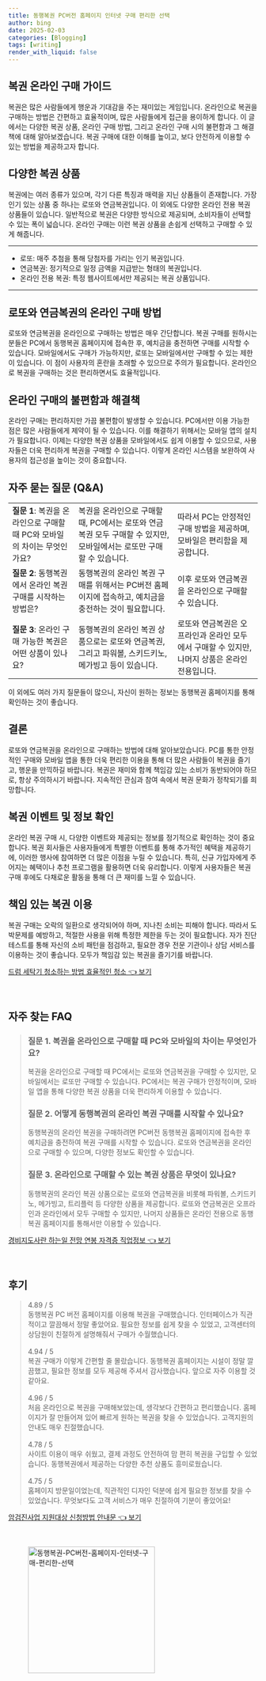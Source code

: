 ```yaml
---
title: 동행복권 PC버전 홈페이지 인터넷 구매 편리한 선택
author: bing
date: 2025-02-03
categories: [Blogging]
tags: [writing]
render_with_liquid: false
---
```



<h2 id='복권 구매 가이드'>복권 온라인 구매 가이드</h2>

<p>복권은 많은 사람들에게 행운과 기대감을 주는 재미있는 게임입니다. 온라인으로 복권을 구매하는 방법은 간편하고 효율적이며, 많은 사람들에게 접근을 용이하게 합니다. 이 글에서는 다양한 복권 상품, 온라인 구매 방법, 그리고 온라인 구매 시의 불편함과 그 해결책에 대해 알아보겠습니다. 복권 구매에 대한 이해를 높이고, 보다 안전하게 이용할 수 있는 방법을 제공하고자 합니다.</p>

<h2 id='다양한 복권 상품'>다양한 복권 상품</h2>

<p>복권에는 여러 종류가 있으며, 각기 다른 특징과 매력을 지닌 상품들이 존재합니다. 가장 인기 있는 상품 중 하나는 로또와 연금복권입니다. 이 외에도 다양한 온라인 전용 복권 상품들이 있습니다. 일반적으로 복권은 다양한 방식으로 제공되며, 소비자들이 선택할 수 있는 폭이 넓습니다. 온라인 구매는 이런 복권 상품을 손쉽게 선택하고 구매할 수 있게 해줍니다.</p>

<hr />

<ul>
    <li>로또: 매주 추첨을 통해 당첨자를 가리는 인기 복권입니다.</li>
    <li>연금복권: 정기적으로 일정 금액을 지급받는 형태의 복권입니다.</li>
    <li>온라인 전용 복권: 특정 웹사이트에서만 제공되는 복권 상품입니다.</li>
</ul>

<hr />

<h2 id='온라인 구매 방법'>로또와 연금복권의 온라인 구매 방법</h2>

<p>로또와 연금복권을 온라인으로 구매하는 방법은 매우 간단합니다. 복권 구매를 원하시는 분들은 PC에서 동행복권 홈페이지에 접속한 후, 예치금을 충전하면 구매를 시작할 수 있습니다. 모바일에서도 구매가 가능하지만, 로또는 모바일에서만 구매할 수 있는 제한이 있습니다. 이 점이 사용자의 혼란을 초래할 수 있으므로 주의가 필요합니다. 온라인으로 복권을 구매하는 것은 편리하면서도 효율적입니다.</p>

<h2 id='온라인 구매의 불편함과 해결책'>온라인 구매의 불편함과 해결책</h2>

<p>온라인 구매는 편리하지만 가끔 불편함이 발생할 수 있습니다. PC에서만 이용 가능한 점은 많은 사람들에게 제약이 될 수 있습니다. 이를 해결하기 위해서는 모바일 앱의 설치가 필요합니다. 이제는 다양한 복권 상품을 모바일에서도 쉽게 이용할 수 있으므로, 사용자들은 더욱 편리하게 복권을 구매할 수 있습니다. 이렇게 온라인 시스템을 보완하여 사용자의 접근성을 높이는 것이 중요합니다.</p>

<h2 id='자주 묻는 질문'>자주 묻는 질문 (Q&A)</h2>

<table>
    <tr>
        <td><b>질문 1</b>: 복권을 온라인으로 구매할 때 PC와 모바일의 차이는 무엇인가요?</td>
        <td>복권을 온라인으로 구매할 때, PC에서는 로또와 연금복권 모두 구매할 수 있지만, 모바일에서는 로또만 구매할 수 있습니다.</td>
        <td>따라서 PC는 안정적인 구매 방법을 제공하며, 모바일은 편리함을 제공합니다.</td>
    </tr>
    <tr>
        <td><b>질문 2</b>: 동행복권에서 온라인 복권 구매를 시작하는 방법은?</td>
        <td>동행복권의 온라인 복권 구매를 위해서는 PC버전 홈페이지에 접속하고, 예치금을 충전하는 것이 필요합니다.</td>
        <td>이후 로또와 연금복권을 온라인으로 구매할 수 있습니다.</td>
    </tr>
    <tr>
        <td><b>질문 3</b>: 온라인 구매 가능한 복권은 어떤 상품이 있나요?</td>
        <td>동행복권의 온라인 복권 상품으로는 로또와 연금복권, 그리고 파워볼, 스키드키노, 메가빙고 등이 있습니다.</td>
        <td>로또와 연금복권은 오프라인과 온라인 모두에서 구매할 수 있지만, 나머지 상품은 온라인 전용입니다.</td>
    </tr>
</table>

<p>이 외에도 여러 가지 질문들이 많으니, 자신이 원하는 정보는 동행복권 홈페이지를 통해 확인하는 것이 좋습니다.</p>

<h2 id='결론'>결론</h2>

<p>로또와 연금복권을 온라인으로 구매하는 방법에 대해 알아보았습니다. PC를 통한 안정적인 구매와 모바일 앱을 통한 더욱 편리한 이용을 통해 더 많은 사람들이 복권을 즐기고, 행운을 만끽하길 바랍니다. 복권은 재미와 함께 책임감 있는 소비가 동반되어야 하므로, 항상 주의하시기 바랍니다. 지속적인 관심과 참여 속에서 복권 문화가 정착되기를 희망합니다.</p>

<h2 id='복권 이벤트'>복권 이벤트 및 정보 확인</h2>

<p>온라인 복권 구매 시, 다양한 이벤트와 제공되는 정보를 정기적으로 확인하는 것이 중요합니다. 복권 회사들은 사용자들에게 특별한 이벤트를 통해 추가적인 혜택을 제공하기에, 이러한 행사에 참여하면 더 많은 이점을 누릴 수 있습니다. 특히, 신규 가입자에게 주어지는 혜택이나 추천 프로그램을 활용하면 더욱 유리합니다. 이렇게 사용자들은 복권 구매 후에도 다채로운 활동을 통해 더 큰 재미를 느낄 수 있습니다.</p>

<h2 id='책임있는 복권 이용'>책임 있는 복권 이용</h2>

<p>복권 구매는 오락의 일환으로 생각되어야 하며, 지나친 소비는 피해야 합니다. 따라서 도박문제를 예방하고, 적절한 사용을 위해 특정한 제한을 두는 것이 필요합니다. 자가 진단 테스트를 통해 자신의 소비 패턴을 점검하고, 필요한 경우 전문 기관이나 상담 서비스를 이용하는 것이 좋습니다. 모두가 책임감 있는 복권을 즐기기를 바랍니다.</p>


<p><a class="click-button" title="드럼 세탁기 청소하는 방법 효율적인 청소" href="https://24nara.github.io/posts/%EB%93%9C%EB%9F%BC-%EC%84%B8%ED%83%81%EA%B8%B0-%EC%B2%AD%EC%86%8C%ED%95%98%EB%8A%94-%EB%B0%A9%EB%B2%95-%ED%9A%A8%EC%9C%A8%EC%A0%81%EC%9D%B8-%EC%B2%AD%EC%86%8C/" rel="dofollow">드럼 세탁기 청소하는 방법 효율적인 청소 👈 보기</a></p><br>
<h2 id='자주_찾는_FAQ'>자주 찾는 FAQ</h2>
<div itemscope="" itemtype="https://schema.org/FAQPage"> 
<blockquote> 
<div itemscope="" itemprop="mainEntity" itemtype="https://schema.org/Question"> 
<h3 itemprop="name">질문 1. 복권을 온라인으로 구매할 때 PC와 모바일의 차이는 무엇인가요?</h3> 
<div itemscope="" itemprop="acceptedAnswer" itemtype="https://schema.org/Answer"> 
<span itemprop="text"> 
<p>복권을 온라인으로 구매할 때 PC에서는 로또와 연금복권을 구매할 수 있지만, 모바일에서는 로또만 구매할 수 있습니다. PC에서는 복권 구매가 안정적이며, 모바일 앱을 통해 다양한 복권 상품을 더욱 편리하게 이용할 수 있습니다.</p> 
</span> 
</div> 
</div> 

<div itemscope="" itemprop="mainEntity" itemtype="https://schema.org/Question"> 
<h3 itemprop="name">질문 2. 어떻게 동행복권의 온라인 복권 구매를 시작할 수 있나요?</h3> 
<div itemscope="" itemprop="acceptedAnswer" itemtype="https://schema.org/Answer"> 
<span itemprop="text"> 
<p>동행복권의 온라인 복권을 구매하려면 PC버전 동행복권 홈페이지에 접속한 후 예치금을 충전하여 복권 구매를 시작할 수 있습니다. 로또와 연금복권을 온라인으로 구매할 수 있으며, 다양한 정보도 확인할 수 있습니다.</p> 
</span> 
</div> 
</div> 

<div itemscope="" itemprop="mainEntity" itemtype="https://schema.org/Question"> 
<h3 itemprop="name">질문 3. 온라인으로 구매할 수 있는 복권 상품은 무엇이 있나요?</h3> 
<div itemscope="" itemprop="acceptedAnswer" itemtype="https://schema.org/Answer"> 
<span itemprop="text"> 
<p>동행복권의 온라인 복권 상품으로는 로또와 연금복권을 비롯해 파워볼, 스키드키노, 메가빙고, 트리플럭 등 다양한 상품을 제공합니다. 로또와 연금복권은 오프라인과 온라인에서 모두 구매할 수 있지만, 나머지 상품들은 온라인 전용으로 동행복권 홈페이지를 통해서만 이용할 수 있습니다.</p> 
</span> 
</div> 
</div> 
</blockquote> 
</div>
<p><a class="click-button" title="경비지도사란 하는일 전망 연봉 자격증 직업정보" href="https://24nara.github.io/posts/%EA%B2%BD%EB%B9%84%EC%A7%80%EB%8F%84%EC%82%AC%EB%9E%80-%ED%95%98%EB%8A%94%EC%9D%BC-%EC%A0%84%EB%A7%9D-%EC%97%B0%EB%B4%89-%EC%9E%90%EA%B2%A9%EC%A6%9D-%EC%A7%81%EC%97%85%EC%A0%95%EB%B3%B4/" rel="dofollow">경비지도사란 하는일 전망 연봉 자격증 직업정보 👈 보기</a></p><br>
<h2 id='후기'>후기</h2>
<div itemscope itemtype="https://schema.org/Product">
  <blockquote>
  <div itemprop="review" itemscope itemtype="https://schema.org/Review">
      <div itemprop="reviewRating" itemscope itemtype="https://schema.org/Rating"> <span itemprop="ratingValue">4.89</span> / <span itemprop="bestRating">5</span> </div>
      <span itemprop="reviewBody">동행복권 PC 버전 홈페이지를 이용해 복권을 구매했습니다. 인터페이스가 직관적이고 깔끔해서 정말 좋았어요. 필요한 정보를 쉽게 찾을 수 있었고, 고객센터의 상담원이 친절하게 설명해줘서 구매가 수월했습니다.</span>
  </div>
  <br>
  <div itemprop="review" itemscope itemtype="https://schema.org/Review">
      <div itemprop="reviewRating" itemscope itemtype="https://schema.org/Rating"> <span itemprop="ratingValue">4.94</span> / <span itemprop="bestRating">5</span> </div>
      <span itemprop="reviewBody">복권 구매가 이렇게 간편할 줄 몰랐습니다. 동행복권 홈페이지는 시설이 정말 깔끔했고, 필요한 정보를 모두 제공해 주셔서 감사했습니다. 앞으로 자주 이용할 것 같아요.</span>
  </div>
  <br>
  <div itemprop="review" itemscope itemtype="https://schema.org/Review">
      <div itemprop="reviewRating" itemscope itemtype="https://schema.org/Rating"> <span itemprop="ratingValue">4.96</span> / <span itemprop="bestRating">5</span> </div>
      <span itemprop="reviewBody">처음 온라인으로 복권을 구매해보았는데, 생각보다 간편하고 편리했습니다. 홈페이지가 잘 만들어져 있어 빠르게 원하는 복권을 찾을 수 있었습니다. 고객지원의 안내도 매우 친절했습니다.</span>
  </div>
  <br>
  <div itemprop="review" itemscope itemtype="https://schema.org/Review">
      <div itemprop="reviewRating" itemscope itemtype="https://schema.org/Rating"> <span itemprop="ratingValue">4.78</span> / <span itemprop="bestRating">5</span> </div>
      <span itemprop="reviewBody">사이트 이용이 매우 쉬웠고, 결제 과정도 안전하여 맘 편히 복권을 구입할 수 있었습니다. 동행복권에서 제공하는 다양한 추천 상품도 흥미로웠습니다.</span>
  </div>
  <br>
  <div itemprop="review" itemscope itemtype="https://schema.org/Review">
      <div itemprop="reviewRating" itemscope itemtype="https://schema.org/Rating"> <span itemprop="ratingValue">4.75</span> / <span itemprop="bestRating">5</span> </div>
      <span itemprop="reviewBody">홈페이지 방문일이었는데, 직관적인 디자인 덕분에 쉽게 필요한 정보를 찾을 수 있었습니다. 무엇보다도 고객 서비스가 매우 친절하여 기분이 좋았어요!</span>
  </div>
  </blockquote>
</div>
<p><a class="click-button" title="암검진사업 지원대상 신청방법 안내문" href="https://24nara.github.io/posts/%EC%95%94%EA%B2%80%EC%A7%84%EC%82%AC%EC%97%85-%EC%A7%80%EC%9B%90%EB%8C%80%EC%83%81-%EC%8B%A0%EC%B2%AD%EB%B0%A9%EB%B2%95-%EC%95%88%EB%82%B4%EB%AC%B8/" rel="dofollow">암검진사업 지원대상 신청방법 안내문 👈 보기</a></p><br>
<figure class="image"><img src="https://24nara.github.io/assets/img/thumbnail/동행복권-PC버전-홈페이지-인터넷-구매-편리한-선택.webp" alt="동행복권-PC버전-홈페이지-인터넷-구매-편리한-선택" width="256" height="256"></figure>